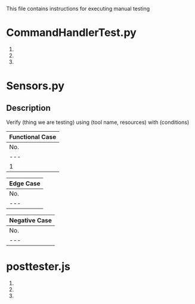 This file contains instructions for executing manual testing 

# CommandHandlerTest.py 
1. 
2. 
3. 

# Sensors.py
## Description
Verify (thing we are testing) using (tool name, resources) with (conditions)

| Functional Case |
| --- |
| No. | Steps to Reproduce | Expected Behaviour |
| --- | --- | --- |
| 1 | this is a test | test |

| Edge Case |
| --- |
| No. | Steps to Reproduce | Expected Behaviour |
| --- | --- | --- |

| Negative Case |
| ------------- |
| No. | Steps to Reproduce | Expected Behaviour |
| --- | --- | --- |


# posttester.js
1. 
2.  
3.  

